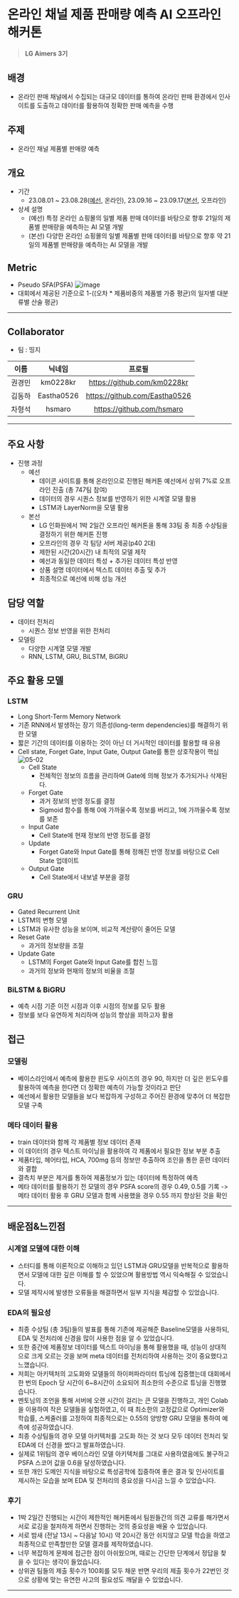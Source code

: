 # 온라인 채널 제품 판매량 예측 AI 오프라인 해커톤

> **LG Aimers 3기**

## 배경

- 온라인 판매 채널에서 수집되는 대규모 데이터를 통하여 온라인 판매 환경에서 인사이트를 도출하고 데이터를 활용하여 정확한 판매 예측을 수행

## 주제

- 온라인 채널 제품별 판매량 예측

## 개요

- 기간
  - 23.08.01 ~ 23.08.28([예선](https://dacon.io/competitions/official/236129/overview/description), 온라인), 23.09.16 ~ 23.09.17([본선](https://dacon.io/competitions/official/236156/overview/description), 오프라인)
- 상세 설명
  - (예선) 특정 온라인 쇼핑몰의 일별 제품 판매 데이터를 바탕으로 향후 21일의 제품별 판매량을 예측하는 AI 모델 개발
  - (본선) 다양한 온라인 쇼핑몰의 일별 제품별 판매 데이터를 바탕으로 향후 약 21일의 제품별 판매량을 예측하는 AI 모델을 개발

## Metric

- Pseudo SFA(PSFA) 
![image](https://github.com/Eastha0526/LG_aimers/assets/110336043/1e04b518-17e5-4299-ab7d-fcb3ae9e930f)
- 대회에서 제공된 기준으로 1-((오차 * 제품비중의 제품별 가중 평균)의 일자별 대분류별 산술 평균)

---
## Collaborator

- 팀 : 띵지

|이름|닉네임|프로필|
|:--:|:--:|:--:|
|권경민|km0228kr|https://github.com/km0228kr|
|김동하|Eastha0526|https://github.com/Eastha0526|
|차형석|hsmaro|https://github.com/hsmaro|

---

## 주요 사항
- 진행 과정
  - 예선
    - 데이콘 사이트를 통해 온라인으로 진행된 해커톤 예선에서 상위 7%로 오프라인 진출 (총 747팀 참여)
    - 데이터의 경우 시퀀스 정보를 반영하기 위한 시계열 모델 활용
    - LSTM과 LayerNorm을 모델 활용
  - 본선
    - LG 인화원에서 1박 2일간 오프라인 해커톤을 통해 33팀 중 최종 수상팀을 결정하기 위한 해커톤 진행
    - 오프라인의 경우 각 팀당 서버 제공(p40 2대)
    - 제한된 시간(20시간) 내 최적의 모델 제작
    - 예선과 동일한 데이터 특성 + 추가된 데이터 특성 반영
    - 상품 설명 데이터에서 텍스트 데이터 추출 및 추가
    - 최종적으로 예선에 비해 성능 개선

## 담당 역할
- 데이터 전처리
  - 시퀀스 정보 반영을 위한 전처리
- 모델링
  - 다양한 시계열 모델 개발
  - RNN, LSTM, GRU, BiLSTM, BiGRU

## 주요 활용 모델
### LSTM
- Long Short-Term Memory Network
- 기존 RNN에서 발생하는 장기 의존성(long-term dependencies)를 해결하기 위한 모델
- 짧은 기간의 데이터를 이용하는 것이 아닌 더 거시적인 데이터를 활용할 때 유용
- Cell state, Forget Gate, Input Gate, Output Gate를 통한 상호작용이 핵심
  ![05-02](https://github.com/user-attachments/assets/c14bfbe7-55bc-4277-a180-18a71fd074f2)
  - Cell State
    - 전체적인 정보의 흐름을 관리하며 Gate에 의해 정보가 추가되거나 삭제된다.
  - Forget Gate
    - 과거 정보의 반영 정도를 결정
    - Sigmoid 함수를 통해 0에 가까울수록 정보를 버리고, 1에 가까울수록 정보를 보존
  - Input Gate
    - Cell State에 현재 정보의 반영 정도를 결정
  - Update
    - Forget Gate와 Input Gate를 통해 정해진 반영 정보를 바탕으로 Cell State 업데이트
  - Output Gate
    - Cell State에서 내보낼 부분을 결정

### GRU
- Gated Recurrent Unit
- LSTM의 변형 모델
- LSTM과 유사한 성능을 보이며, 비교적 계산량이 줄어든 모델
- Reset Gate
  - 과거의 정보량을 조절
- Update Gate
  - LSTM의 Forget Gate와 Input Gate를 합친 느낌
  - 과거의 정보와 현재의 정보의 비율을 조절

### BiLSTM & BiGRU
- 예측 시점 기준 이전 시점과 이후 시점의 정보를 모두 활용
- 정보를 보다 유연하게 처리하며 성능의 향상을 꾀하고자 활용

## 접근
### 모델링
- 베이스라인에서 예측에 활용한 윈도우 사이즈의 경우 90, 하지만 더 깊은 윈도우를 활용하여 예측을 한다면 더 정확한 예측이 가능할 것이라고 판단
- 예선에서 활용한 모델들을 보다 복잡하게 구성하고 주어진 환경에 맞추어 더 복잡한 모델 구축

### 메타 데이터 활용
- train 데이터와 함께 각 제품별 정보 데이터 존재
- 이 데이터의 경우 텍스트 마이닝을 활용하여 각 제품에서 필요한 정보 부분 추출
- 제품타입, 헤어타입, HCA, 700mg 등의 정보만 추출하여 조인을 통한 훈련 데이터와 결합
- 결측치 부분은 제거를 통하여 제품정보가 있는 데이터에 특정하여 예측
- 메타 데이터를 활용하기 전 모델의 경우 PSFA score의 경우 0.49, 0.5를 기록
  -> 메타 데이터 활용 후 GRU 모델과 함께 사용했을 경우 0.55 까지 향상된 것을 확인

---

## 배운점&느낀점
### 시계열 모델에 대한 이해
- 스터디를 통해 이론적으로 이해하고 있던 LSTM과 GRU모델을 반복적으로 활용하면서 모델에 대한 깊은 이해를 할 수 있었으며 활용방법 역시 익숙해질 수 있었습니다.
- 모델 제작시에 발생한 오류들을 해결하면서 일부 지식을 체감할 수 있었습니다.

### EDA의 필요성
- 최종 수상팀 (총 3팀)들의 발표를 통해 기존에 제공해준 Baseline모델을 사용하되, EDA 및 전처리에 신경을 많이 사용한 점을 알 수 있었습니다.
- 또한 중간에 제품정보 데이터를 텍스트 마이닝을 통해 활용했을 때, 성능이 상대적으로 크게 오르는 것을 보며 meta 데이터를 전처리하여 사용하는 것이 중요했다고 느꼈습니다.
- 저희는 아키텍처의 고도화와 모델들의 하이퍼파라미터 튜닝에 집중했는데 대회에서 한 번의 Epoch 당 시간이 6~8시간이 소요되어 최소한의 수준으로 튜닝을 진행했습니다.
- 멘토님의 조언을 통해 서버에 오랜 시간이 걸리는 큰 모델을 진행하고, 개인 Colab을 이용하여 작은 모델들을 실험하였고, 이 때 최소한의 고정값으로 Optimizer와 학습률, 스케줄러를 고정하여 최종적으로는 0.55의 양방향 GRU 모델을 통하여 예측에 성공하였습니다.
- 최종 수상팀들의 경우 모델 아키텍처를 고도화 하는 것 보다 모두 데이터 전처리 및 EDA에 더 신경을 썼다고 발표하였습니다.
- 실제로 1위팀의 경우 베이스라인 모델 아키텍처를 그대로 사용하였음에도 불구하고 PSFA 스코어 값을 0.6을 달성하였습니다.
- 또한 개인 도메인 지식을 바탕으로 특성공학에 집중하여 좋은 결과 및 인사이트를 제시하는 모습을 보며 EDA 및 전처리의 중요성을 다시금 느낄 수 있었습니다.

### 후기
- 1박 2일간 진행되는 시간이 제한적인 해커톤에서 팀원들간의 의견 교류를 해가면서 서로 로깅을 철저하게 하면서 진행하는 것의 중요성을 배울 수 있었습니다.
- 서로 밤새 (전날 13시 ~ 다음날 10시) 약 20시간 동안 쉬지않고 모델 학습을 하였고 최종적으로 만족할만한 모델 결과를 제작하였습니다.
- 너무 복잡하게 문제에 접근한 점이 아쉬웠으며, 때로는 간단한 단계에서 정답을 찾을 수 있다는 생각이 들었습니다.
- 상위권 팀들의 제출 횟수가 100회를 모두 채운 반면 우리의 제출 횟수가 22번인 것으로 상황에 맞는 유연한 사고의 필요성도 깨달을 수 있었습니다.
---
